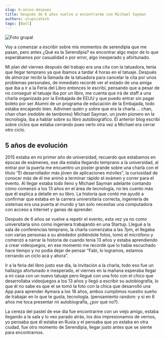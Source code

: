 ```yaml
---
slug: 6-anios-despues
title: Después de 6 años vuelvo a encontrarme con Michael Sayman
authors: ulupicatech
tags: [Baúl]
---
```

![Foto grupal](https://storageapi.fleek.co/7cf39578-2509-4a94-8a0d-7be6272757ab-bucket/myweb/2022-06-06-sayman.jpeg)

Voy a comenzar a escribir sobre mis momentos de serendipia que me pasan, pero antes ¿Qué es la Serendipia? es encontrar algo mejor de lo que esperábamos por casualidad o por error, algo inesperado y afortunado.

Mi plan del viernes después del trabajo era una cita con la tatuadora, tenía que llegar temprano ya que íbamos a tardar 4 horas en el tatuaje. Después de almorzar recibí la llamada de la tatuadora para cancelar la cita por unos problemas personales, de inmediato recordé ver el estado de una amiga que iba a ir a la Feria del Libro entonces le escribí, pensando que a pesar de no conseguir el tatuaje iba por un libro, me cuenta que irá de staff a una charla organizada por la Embajada de EEUU y que puedo entrar sin pagar boleto por ser Alumni de un programa de educación de la Embajada, todo estaba encajando bien. Adivinen quién y sobre que era la charla … chan, chan chan (redoble de tambores) Michael Sayman, un jovén pionero en la tecnología, iba a hablar sobre su libro autobiográfico. El anterior blog escribí sobre ciclos que estaba cerrando pues verlo otra vez a Michael era cerrar otro ciclo.

## 5 años de evolución
2015 estaba en mi primer año de universidad, recuerdo que estabamos en épocas de exámenes, ese día estaba llegando temprano a la universidad, al entrar por la puerta me encuentro un poster grande sobre una charla con el título “El desarrollador más jóven de aplicaciones móviles”, la curiosidad de conocer más de él me animó a terminar rápido el exámen y correr para el evento. Al llegar estaba todo lleno y Michael Sayman adelante contando cómo comenzó a los 13 años en el área de tecnología, no les cuento más que él explica a detalle en su libro. La historia que contó me ayudó a confirmar que estaba en la carrera universitaria correcta, ingeniería de sistemas era una puerta al mundo y tan solo necesitas una computadora con acceso a Internet y ganas de aprender.

Después de 6 años se vuelve a repetir el evento, esta vez ya no como universitaria sino como ingeniera trabajando en una Startup. Llegué a la sala de conferencias temprano, la charla comenzaba a las 7pm, el llegaba con varias personas a su alrededor pidiéndole fotos, tomó el micrófono y comenzó a narrar la historia de cuando tenía 13 años y estaba aprendiendo a crear videojuegos, en ese momento me recordé que lo había escuchado hace tiempo y no podía dejar de pensar “Fabi, lo logramos, estamos cerrando un ciclo acá y ahora”.

Ir a la feria del libro justo ese día, la invitación a la charla, todo eso fue un hallazgo afortunado e inesperado, el viernes en la mañana esperaba llegar a mi casa con un nuevo tatuaje pero llegué con una foto con el chico que desarrollaba videojuegos a los 13 años y llegó a escribir su autobiografía, lo que él no sabe es que el se tomó la foto con la chica que desarrolló una App para aprender Aymara a los 18 años, ambos cumplimos nuestro sueño de trabajar en lo que te gusta, tecnología. (pensamiento random: y si en 6 años me toca presentar mi autobiografía, ¿por qué no?).

La cereza del pastel de ese día fue encontrarme con un viejo amigo, estaba llegando a la sala y lo veo parado atrás, los dos impresionamos de vernos, yo pensaba que él estaba en Rusia y el pensaba que yo estaba en otra ciudad, fue otro momento de Serendipia, llegar justo antes que se siente para encontrarnos.